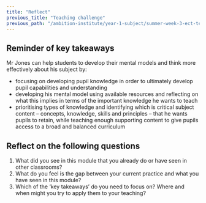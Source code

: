 ```yaml
---
title: "Reflect"
previous_title: "Teaching challenge"
previous_path: "/ambition-institute/year-1-subject/summer-week-3-ect-teaching-challenge"
---
```


## Reminder of key takeaways

Mr Jones can help students to develop their mental models and think more effectively
about his subject by:

- focusing on developing pupil knowledge in order to ultimately develop pupil capabilities and understanding
- developing his mental model using available resources and reflecting on what this implies in terms of the important knowledge he wants to teach
- prioritising types of knowledge and identifying which is critical subject content – concepts, knowledge, skills and principles – that he wants pupils to retain, while teaching enough supporting content to give pupils access to a broad and balanced curriculum

## Reflect on the following questions

1. What did you see in this module that you already do or have seen in other classrooms?
2. What do you feel is the gap between your current practice and what you have seen in this module?
3. Which of the ‘key takeaways’ do you need to focus on? Where and when might you try to apply them to your teaching?
